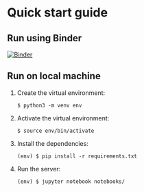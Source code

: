 # Quick start guide
## Run using Binder
[![Binder](https://mybinder.org/badge_logo.svg)](https://mybinder.org/v2/gh/EPOS-NL/eposnl-orfeus-notebooks/HEAD?filepath=notebooks%2F)
## Run on local machine
1. Create the virtual environment:
    ```
    $ python3 -m venv env
    ```
1. Activate the virtual environment:
    ```
    $ source env/bin/activate
    ```
1. Install the dependencies:
    ```
    (env) $ pip install -r requirements.txt
    ```
1. Run the server:
    ```
    (env) $ jupyter notebook notebooks/
    ```
